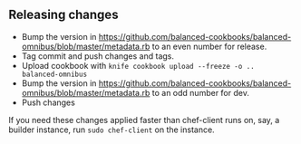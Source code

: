 
## Releasing changes

- Bump the version in https://github.com/balanced-cookbooks/balanced-omnibus/blob/master/metadata.rb to an even number for release.
- Tag commit and push changes and tags.
- Upload cookbook with ```knife cookbook upload --freeze -o .. balanced-omnibus```
- Bump the version in https://github.com/balanced-cookbooks/balanced-omnibus/blob/master/metadata.rb to an odd number for dev.
- Push changes

If you need these changes applied faster than chef-client runs on, say, a builder instance, run ```sudo chef-client``` on the instance.
